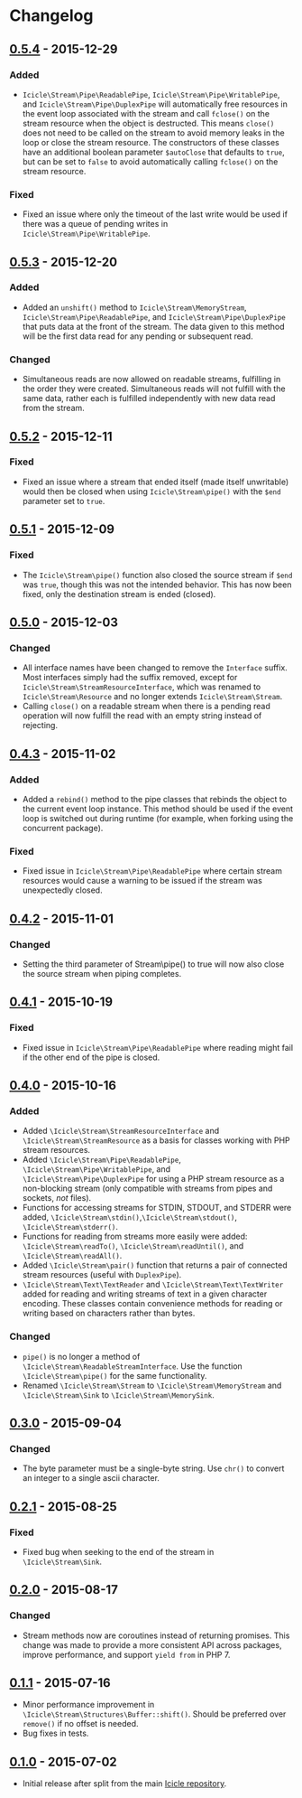 # Changelog

## [0.5.4] - 2015-12-29
### Added
- `Icicle\Stream\Pipe\ReadablePipe`, `Icicle\Stream\Pipe\WritablePipe`, and `Icicle\Stream\Pipe\DuplexPipe` will automatically free resources in the event loop associated with the stream and call `fclose()` on the stream resource when the object is destructed. This means `close()` does not need to be called on the stream to avoid memory leaks in the loop or close the stream resource. The constructors of these classes have an additional boolean parameter `$autoClose` that defaults to `true`, but can be set to `false` to avoid automatically calling `fclose()` on the stream resource.

### Fixed
- Fixed an issue where only the timeout of the last write would be used if there was a queue of pending writes in `Icicle\Stream\Pipe\WritablePipe`.

## [0.5.3] - 2015-12-20
### Added
- Added an `unshift()` method to `Icicle\Stream\MemoryStream`, `Icicle\Stream\Pipe\ReadablePipe`, and `Icicle\Stream\Pipe\DuplexPipe` that puts data at the front of the stream. The data given to this method will be the first data read for any pending or subsequent read.

### Changed
- Simultaneous reads are now allowed on readable streams, fulfilling in the order they were created. Simultaneous reads will not fulfill with the same data, rather each is fulfilled independently with new data read from the stream.

## [0.5.2] - 2015-12-11
### Fixed
- Fixed an issue where a stream that ended itself (made itself unwritable) would then be closed when using `Icicle\Stream\pipe()` with the `$end` parameter set to `true`.

## [0.5.1] - 2015-12-09
### Fixed
- The `Icicle\Stream\pipe()` function also closed the source stream if `$end` was `true`, though this was not the intended behavior. This has now been fixed, only the destination stream is ended (closed).

## [0.5.0] - 2015-12-03
### Changed
- All interface names have been changed to remove the `Interface` suffix. Most interfaces simply had the suffix removed, except for `Icicle\Stream\StreamResourceInterface`, which was renamed to `Icicle\Stream\Resource` and no longer extends `Icicle\Stream\Stream`.
- Calling `close()` on a readable stream when there is a pending read operation will now fulfill the read with an empty string instead of rejecting.

## [0.4.3] - 2015-11-02
### Added
- Added a `rebind()` method to the pipe classes that rebinds the object to the current event loop instance. This method should be used if the event loop is switched out during runtime (for example, when forking using the concurrent package).

### Fixed
- Fixed issue in `Icicle\Stream\Pipe\ReadablePipe` where certain stream resources would cause a warning to be issued if the stream was unexpectedly closed.

## [0.4.2] - 2015-11-01
### Changed
- Setting the third parameter of Stream\pipe() to true will now also close the source stream when piping completes.

## [0.4.1] - 2015-10-19
### Fixed
- Fixed issue in `Icicle\Stream\Pipe\ReadablePipe` where reading might fail if the other end of the pipe is closed.

## [0.4.0] - 2015-10-16
### Added
- Added `\Icicle\Stream\StreamResourceInterface` and `\Icicle\Stream\StreamResource` as a basis for classes working with PHP stream resources.
- Added `\Icicle\Stream\Pipe\ReadablePipe`, `\Icicle\Stream\Pipe\WritablePipe`, and `\Icicle\Stream\Pipe\DuplexPipe` for using a PHP stream resource as a non-blocking stream (only compatible with streams from pipes and sockets, *not* files).
- Functions for accessing streams for STDIN, STDOUT, and STDERR were added, `\Icicle\Stream\stdin()`,`\Icicle\Stream\stdout()`, `\Icicle\Stream\stderr()`.
- Functions for reading from streams more easily were added: `\Icicle\Stream\readTo()`, `\Icicle\Stream\readUntil()`, and `\Icicle\Stream\readAll()`.
- Added `\Icicle\Stream\pair()` function that returns a pair of connected stream resources (useful with `DuplexPipe`).
- `\Icicle\Stream\Text\TextReader` and `\Icicle\Stream\Text\TextWriter` added for reading and writing streams of text in a given character encoding. These classes contain convenience methods for reading or writing based on characters rather than bytes.
### Changed
- `pipe()` is no longer a method of `\Icicle\Stream\ReadableStreamInterface`. Use the function `\Icicle\Stream\pipe()` for the same functionality.
- Renamed `\Icicle\Stream\Stream` to `\Icicle\Stream\MemoryStream` and `\Icicle\Stream\Sink` to `\Icicle\Stream\MemorySink`.

## [0.3.0] - 2015-09-04
### Changed
- The byte parameter must be a single-byte string. Use `chr()` to convert an integer to a single ascii character.

## [0.2.1] - 2015-08-25
### Fixed
- Fixed bug when seeking to the end of the stream in `\Icicle\Stream\Sink`.

## [0.2.0] - 2015-08-17
### Changed
- Stream methods now are coroutines instead of returning promises. This change was made to provide a more consistent API across packages, improve performance, and support `yield from` in PHP 7.

## [0.1.1] - 2015-07-16
- Minor performance improvement in `\Icicle\Stream\Structures\Buffer::shift()`. Should be preferred over `remove()` if no offset is needed.
- Bug fixes in tests.

## [0.1.0] - 2015-07-02
- Initial release after split from the main [Icicle repository](https://github.com/icicleio/icicle).


[0.5.4]: https://github.com/icicleio/socket/releases/tag/v0.5.4
[0.5.3]: https://github.com/icicleio/socket/releases/tag/v0.5.3
[0.5.2]: https://github.com/icicleio/socket/releases/tag/v0.5.2
[0.5.1]: https://github.com/icicleio/socket/releases/tag/v0.5.1
[0.5.0]: https://github.com/icicleio/socket/releases/tag/v0.5.0
[0.4.3]: https://github.com/icicleio/socket/releases/tag/v0.4.3
[0.4.2]: https://github.com/icicleio/socket/releases/tag/v0.4.2
[0.4.1]: https://github.com/icicleio/socket/releases/tag/v0.4.1
[0.4.0]: https://github.com/icicleio/socket/releases/tag/v0.4.0
[0.3.0]: https://github.com/icicleio/socket/releases/tag/v0.3.0
[0.2.1]: https://github.com/icicleio/socket/releases/tag/v0.2.1
[0.2.0]: https://github.com/icicleio/socket/releases/tag/v0.2.0
[0.1.1]: https://github.com/icicleio/socket/releases/tag/v0.1.1
[0.1.0]: https://github.com/icicleio/socket/releases/tag/v0.1.0
